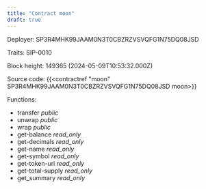 ```yaml
---
title: "Contract moon"
draft: true
---
```

Deployer: SP3R4MHK99JAAM0N3T0CBZRZVSVQFG1N75DQ08JSD

Traits:
 SIP-0010



Block height: 149365 (2024-05-09T10:53:32.000Z)

Source code: {{<contractref "moon" SP3R4MHK99JAAM0N3T0CBZRZVSVQFG1N75DQ08JSD moon>}}

Functions:

* transfer _public_
* unwrap _public_
* wrap _public_
* get-balance _read_only_
* get-decimals _read_only_
* get-name _read_only_
* get-symbol _read_only_
* get-token-uri _read_only_
* get-total-supply _read_only_
* get_summary _read_only_
